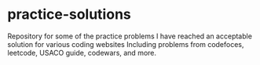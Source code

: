 # practice-solutions
Repository for some of the practice problems I have reached an acceptable solution for various coding websites
Including problems from codefoces, leetcode, USACO guide, codewars, and more.

